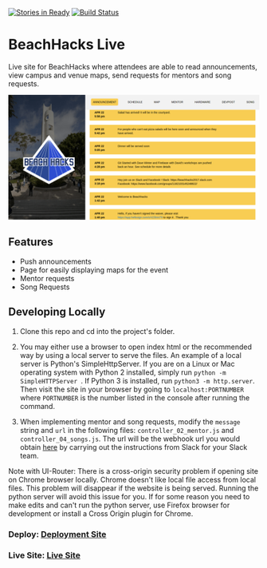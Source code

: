 [![Stories in Ready](https://badge.waffle.io/BeachHacks/Beach_Live.png?label=ready&title=Ready)](https://waffle.io/BeachHacks/Beach_Live)
[![Build Status](https://travis-ci.org/BeachHacks/Beach_Live.svg?branch=master)](https://travis-ci.org/BeachHacks/Beach_Live)

# BeachHacks Live

Live site for BeachHacks where attendees are able to read announcements, view campus and venue maps, send requests for mentors and song requests.

![](https://raw.githubusercontent.com/BeachHacks/Beach_Live/readme/screenshots/screenshot1.png)

## Features

* Push announcements
* Page for easily displaying maps for the event
* Mentor requests
* Song Requests

## Developing Locally

1. Clone this repo and cd into the project's folder.

2. You may either use a browser to open index html or the recommended way by
using a local server to serve the files. An example of a local server is
Python's SimpleHttpServer. If you are on a Linux or Mac operating system with
Python 2 installed, simply run `python -m SimpleHTTPServer `. If Python 3 is
installed, run `python3 -m http.server`. Then visit the site in your browser by
going to `localhost:PORTNUMBER` where `PORTNUMBER` is the number listed in the
console after running the command.

3. When implementing mentor and song requests, modify the `message` string and
`url` in the following files: `controller_02_mentor.js` and
`controller_04_songs.js`. The url will be the webhook url you would obtain
[here](https://api.slack.com/incoming-webhooks) by carrying out the instructions
from Slack for your Slack team.

Note with UI-Router: There is a cross-origin security problem if opening site
on Chrome browser locally. Chrome doesn't like local file access from local
files. This problem will disappear if the website is being served. Running the
python server will avoid this issue for you. If for some reason you need to make
edits and can't run the python server, use Firefox browser for development or
install a Cross Origin plugin for Chrome.

### Deploy: [Deployment Site](https://beachlive-e9dbc.firebaseapp.com)
### Live Site: [Live Site](https://live.beachhacks.com)
